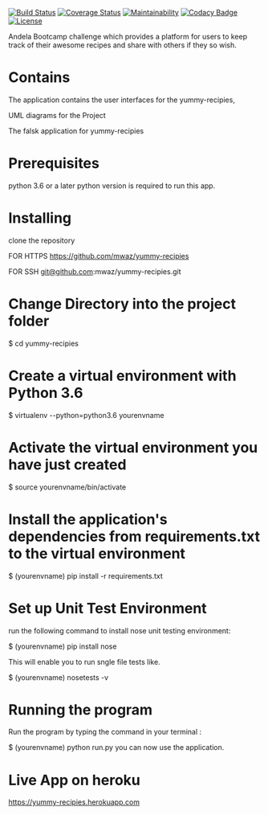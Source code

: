 [![Build Status](https://travis-ci.org/mwaz/yummy-recipies.svg?branch=challenge_two)](https://travis-ci.org/mwaz/yummy-recipies)
[![Coverage Status](https://coveralls.io/repos/github/mwaz/yummy-recipies/badge.svg?branch=develop)](https://coveralls.io/github/mwaz/yummy-recipies?branch=develop)
[![Maintainability](https://api.codeclimate.com/v1/badges/52e878916d0ff93df8be/maintainability)](https://codeclimate.com/github/mwaz/yummy-recipies/maintainability)
[![Codacy Badge](https://api.codacy.com/project/badge/Grade/361f8c2f72e04e3c8a4fa6c18c84eb51)](https://www.codacy.com/app/mwaz/yummy-recipies?utm_source=github.com&amp;utm_medium=referral&amp;utm_content=mwaz/yummy-recipies&amp;utm_campaign=Badge_Grade)
[![License](http://img.shields.io/:license-mit-blue.svg)](https://github.com/mwaz/yummy-recipies/blob/challenge_two/licence.txt)

Andela Bootcamp challenge which provides a platform for users to keep track of their
awesome recipes and share with others if they so wish.

# Contains

The application contains the user interfaces for the yummy-recipies,

UML diagrams for the Project

The falsk application for yummy-recipies

# Prerequisites

python 3.6 or a later python version is required to run this app.

# Installing
clone the repository

FOR HTTPS
https://github.com/mwaz/yummy-recipies

FOR SSH
git@github.com:mwaz/yummy-recipies.git

# Change Directory into the project folder

$ cd yummy-recipies

# Create a virtual environment with Python 3.6

$ virtualenv --python=python3.6 yourenvname

# Activate the virtual environment you have just created

$ source yourenvname/bin/activate

# Install the application's dependencies from requirements.txt to the virtual environment

$ (yourenvname) pip install -r requirements.txt

# Set up Unit Test Environment

run the following command to install nose unit testing environment:

$ (yourenvname) pip install nose

This will enable you to run sngle file tests like.

$ (yourenvname) nosetests -v

# Running the program

Run the program by typing the command in your terminal :

$  (yourenvname) python run.py
you can now use the application.

# Live App on heroku
https://yummy-recipies.herokuapp.com